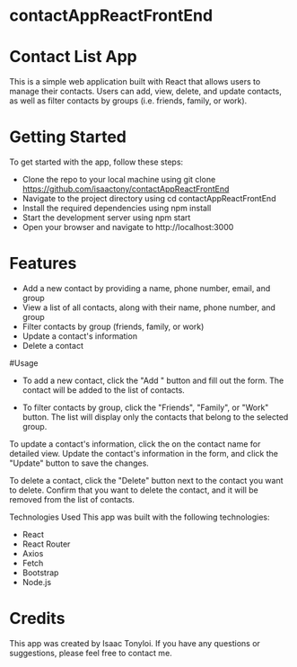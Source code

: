 # contactAppReactFrontEnd

# Contact List App
This is a simple web application built with React that allows users to manage their contacts. Users can add, view, delete, and update contacts, as well as filter contacts by groups (i.e. friends, family, or work).

# Getting Started
To get started with the app, follow these steps:

- Clone the repo to your local machine using git clone https://github.com/isaactony/contactAppReactFrontEnd
- Navigate to the project directory using cd contactAppReactFrontEnd
- Install the required dependencies using npm install
- Start the development server using npm start
- Open your browser and navigate to http://localhost:3000

# Features
- Add a new contact by providing a name, phone number, email, and group
- View a list of all contacts, along with their name, phone number, and group
- Filter contacts by group (friends, family, or work)
- Update a contact's information
- Delete a contact
 
#Usage
- To add a new contact, click the "Add " button and fill out the form. The contact will be added to the list of contacts.

- To filter contacts by group, click the "Friends", "Family", or "Work" button. The list will display only the contacts that belong to the selected group.

To update a contact's information, click the on the contact name for detailed view. Update the contact's information in the form, and click the "Update" button to save the changes.

To delete a contact, click the "Delete" button next to the contact you want to delete. Confirm that you want to delete the contact, and it will be removed from the list of contacts.

Technologies Used
This app was built with the following technologies:

- React
- React Router
- Axios
- Fetch
- Bootstrap
- Node.js

# Credits
This app was created by Isaac Tonyloi. If you have any questions or suggestions, please feel free to contact me.
